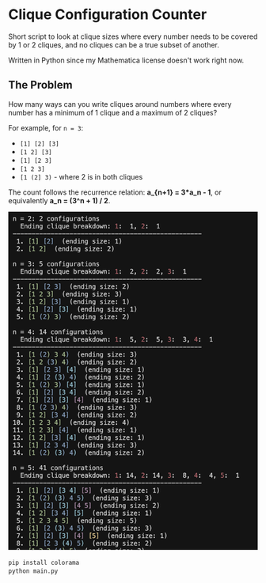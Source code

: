 # Clique Configuration Counter

Short script to look at clique sizes where every number needs to be covered by 1 or 2 cliques, and no cliques can be a true subset of another. 

Written in Python since my Mathematica license doesn't work right now.

## The Problem

How many ways can you write cliques around numbers where every number has a minimum of 1 clique and a maximum of 2 cliques?

For example, for `n = 3`:
- `[1] [2] [3]`
- `[1 2] [3]`
- `[1] [2 3]`
- `[1 2 3]`
- `[1 (2] 3)` - where 2 is in both cliques

The count follows the recurrence relation: **a_{n+1} = 3*a_n - 1**, or equivalently **a_n = (3^n + 1) / 2**.

![Clique Configurations](clique%20list%202.png)

```bash
pip install colorama
python main.py
```

